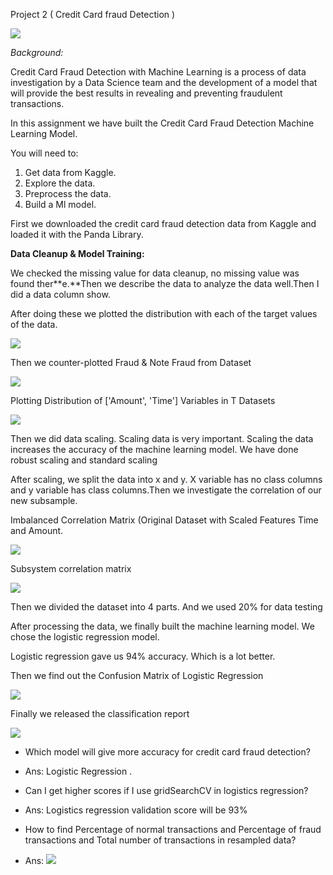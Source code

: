 ﻿Project 2 ( Credit Card fraud Detection )

![](Aspose.Words.23cf85e1-0be7-4dd5-b513-c31fcd29a1da.001.jpeg)

*Background:*

Credit Card Fraud Detection with Machine Learning is a process of data investigation by a Data Science team and the development of a model that will provide the best results in revealing and preventing fraudulent transactions.

In this assignment we have built the Credit Card Fraud Detection Machine Learning Model.

You will need to:

1. Get data from Kaggle.
1. Explore the data.
1. Preprocess the data.
1. Build a Ml model.


First we downloaded the credit card fraud detection data from Kaggle and loaded it with the Panda Library.

**Data Cleanup & Model Training:**

We checked the missing value for data cleanup, no missing value was found ther**e.**Then we describe the data to analyze the data well.Then I did a data column show.

After doing these we plotted the distribution with each of the target values of the data.


![](Aspose.Words.23cf85e1-0be7-4dd5-b513-c31fcd29a1da.002.png)



Then we counter-plotted Fraud & Note Fraud from Dataset

![](Aspose.Words.23cf85e1-0be7-4dd5-b513-c31fcd29a1da.003.png)

Plotting Distribution of ['Amount', 'Time'] Variables in T Datasets

![](Aspose.Words.23cf85e1-0be7-4dd5-b513-c31fcd29a1da.004.png)

Then we did data scaling. Scaling data is very important. Scaling the data increases the accuracy of the machine learning model. We have done robust scaling and standard scaling

After scaling, we split the data into x and y. X variable has no class columns and y variable has class columns.Then we investigate the correlation of our new subsample.

Imbalanced Correlation Matrix (Original Dataset with Scaled Features Time and Amount.

![](Aspose.Words.23cf85e1-0be7-4dd5-b513-c31fcd29a1da.005.png)

Subsystem correlation matrix

![](Aspose.Words.23cf85e1-0be7-4dd5-b513-c31fcd29a1da.006.png)


Then we divided the dataset into 4 parts. And we used 20% for data testing

After processing the data, we finally built the machine learning model. We chose the logistic regression model.

Logistic regression gave us 94% accuracy. Which is a lot better.


Then we find out the Confusion Matrix of Logistic Regression


![](Aspose.Words.23cf85e1-0be7-4dd5-b513-c31fcd29a1da.007.png)

Finally we released the classification report

![](Aspose.Words.23cf85e1-0be7-4dd5-b513-c31fcd29a1da.008.png)


- Which model will give more accuracy for credit card fraud detection?
- Ans: Logistic Regression .



- Can I get higher scores if I use gridSearchCV in logistics regression?
- Ans: Logistics regression validation score will be 93%


- How to find Percentage of normal transactions and Percentage of fraud transactions and Total number of transactions in resampled data?

- Ans: ![](Aspose.Words.23cf85e1-0be7-4dd5-b513-c31fcd29a1da.009.png)


